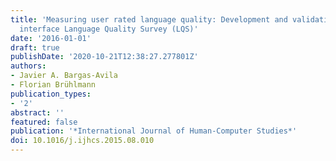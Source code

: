 ```yaml
---
title: 'Measuring user rated language quality: Development and validation of the user
  interface Language Quality Survey (LQS)'
date: '2016-01-01'
draft: true
publishDate: '2020-10-21T12:38:27.277801Z'
authors:
- Javier A. Bargas-Avila
- Florian Brühlmann
publication_types:
- '2'
abstract: ''
featured: false
publication: '*International Journal of Human-Computer Studies*'
doi: 10.1016/j.ijhcs.2015.08.010
---
```



